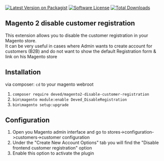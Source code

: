 [![Latest Version on Packagist](https://img.shields.io/packagist/v/deved-it/magento2-disable-customer-registration.svg?style=flat-square)](https://packagist.org/packages/deved-it/magento2-disable-customer-registration)
[![Software License](https://img.shields.io/badge/license-MIT-brightgreen.svg?style=flat-square)](LICENSE.md)
[![Total Downloads](https://img.shields.io/packagist/dt/deved-it/magento2-disable-customer-registration.svg?style=flat-square)](https://packagist.org/packages/deved-it/magento2-disable-customer-registration)


## Magento 2 disable customer registration
This extension allows you to disable the customer registration in your Magento store.  
It can be very useful in cases where Admin wants to create account for customers (B2B) and do not want to show the
default Registration form & link on his Magento store

## Installation
via composer:
`cd` to your magento webroot    
1. `composer require deved/magento2-disable-customer-registration`  
2. `bin\magento module:enable Deved_DisableRegistration`
3. `bin\magento setup:upgrade`

## Configuration
1. Open you Magento admin interface and go to stores->configuration->customers->customer configuration
2. Under the "Create New Account Options" tab you will find the "Disable frontend customer registration" option
3. Enable this option to activate the plugin
